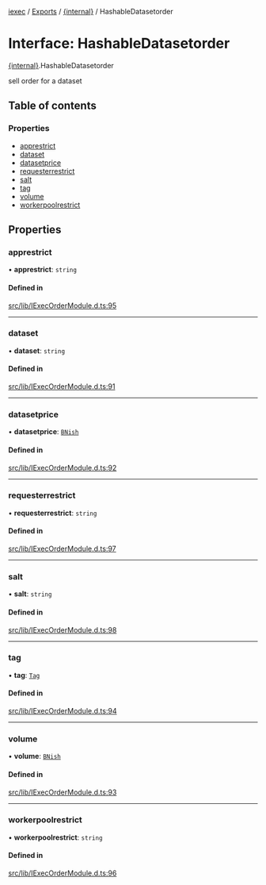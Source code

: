 [iexec](../README.md) / [Exports](../modules.md) / [{internal}](../modules/internal_.md) / HashableDatasetorder

# Interface: HashableDatasetorder

[{internal}](../modules/internal_.md).HashableDatasetorder

sell order for a dataset

## Table of contents

### Properties

- [apprestrict](internal_.HashableDatasetorder.md#apprestrict)
- [dataset](internal_.HashableDatasetorder.md#dataset)
- [datasetprice](internal_.HashableDatasetorder.md#datasetprice)
- [requesterrestrict](internal_.HashableDatasetorder.md#requesterrestrict)
- [salt](internal_.HashableDatasetorder.md#salt)
- [tag](internal_.HashableDatasetorder.md#tag)
- [volume](internal_.HashableDatasetorder.md#volume)
- [workerpoolrestrict](internal_.HashableDatasetorder.md#workerpoolrestrict)

## Properties

### apprestrict

• **apprestrict**: `string`

#### Defined in

[src/lib/IExecOrderModule.d.ts:95](https://github.com/iExecBlockchainComputing/iexec-sdk/blob/7feaf0f/src/lib/IExecOrderModule.d.ts#L95)

___

### dataset

• **dataset**: `string`

#### Defined in

[src/lib/IExecOrderModule.d.ts:91](https://github.com/iExecBlockchainComputing/iexec-sdk/blob/7feaf0f/src/lib/IExecOrderModule.d.ts#L91)

___

### datasetprice

• **datasetprice**: [`BNish`](../modules/internal_.md#bnish)

#### Defined in

[src/lib/IExecOrderModule.d.ts:92](https://github.com/iExecBlockchainComputing/iexec-sdk/blob/7feaf0f/src/lib/IExecOrderModule.d.ts#L92)

___

### requesterrestrict

• **requesterrestrict**: `string`

#### Defined in

[src/lib/IExecOrderModule.d.ts:97](https://github.com/iExecBlockchainComputing/iexec-sdk/blob/7feaf0f/src/lib/IExecOrderModule.d.ts#L97)

___

### salt

• **salt**: `string`

#### Defined in

[src/lib/IExecOrderModule.d.ts:98](https://github.com/iExecBlockchainComputing/iexec-sdk/blob/7feaf0f/src/lib/IExecOrderModule.d.ts#L98)

___

### tag

• **tag**: [`Tag`](../modules/internal_.md#tag)

#### Defined in

[src/lib/IExecOrderModule.d.ts:94](https://github.com/iExecBlockchainComputing/iexec-sdk/blob/7feaf0f/src/lib/IExecOrderModule.d.ts#L94)

___

### volume

• **volume**: [`BNish`](../modules/internal_.md#bnish)

#### Defined in

[src/lib/IExecOrderModule.d.ts:93](https://github.com/iExecBlockchainComputing/iexec-sdk/blob/7feaf0f/src/lib/IExecOrderModule.d.ts#L93)

___

### workerpoolrestrict

• **workerpoolrestrict**: `string`

#### Defined in

[src/lib/IExecOrderModule.d.ts:96](https://github.com/iExecBlockchainComputing/iexec-sdk/blob/7feaf0f/src/lib/IExecOrderModule.d.ts#L96)
